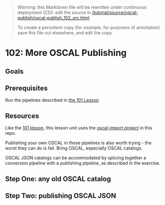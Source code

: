> *Warning:* this Markdown file will be rewritten under continuous deployment (CD): edit the source in [/tutorial/source/oscal-publish/oscal-publish_102_src.html](../../../tutorial/source/oscal-publish/oscal-publish_102_src.html).
> 
> To create a persistent copy (for example, for purposes of annotation) save this file out elsewhere, and edit the copy.

# 102: More OSCAL Publishing

## Goals

## Prerequisites

Run the pipelines described in [the 101 Lesson](oscal-publish_101_src.html)

## Resources

Like the [101 lesson](oscal-publish_101_src.html), this lesson unit uses the [oscal-import project](../../../projects/oscal-publish/readme.md) in this repo.

Publishing your own OSCAL in these pipelines is also worth trying - the worst they can do is fail. Bring OSCAL, especially OSCAL catalogs.

OSCAL JSON catalogs can be accommodated by splicing together a conversion pipeline with a publishing pipeline, as described in the exercise.

## Step One: any old OSCAL catalog

## Step Two: publishing OSCAL JSON
